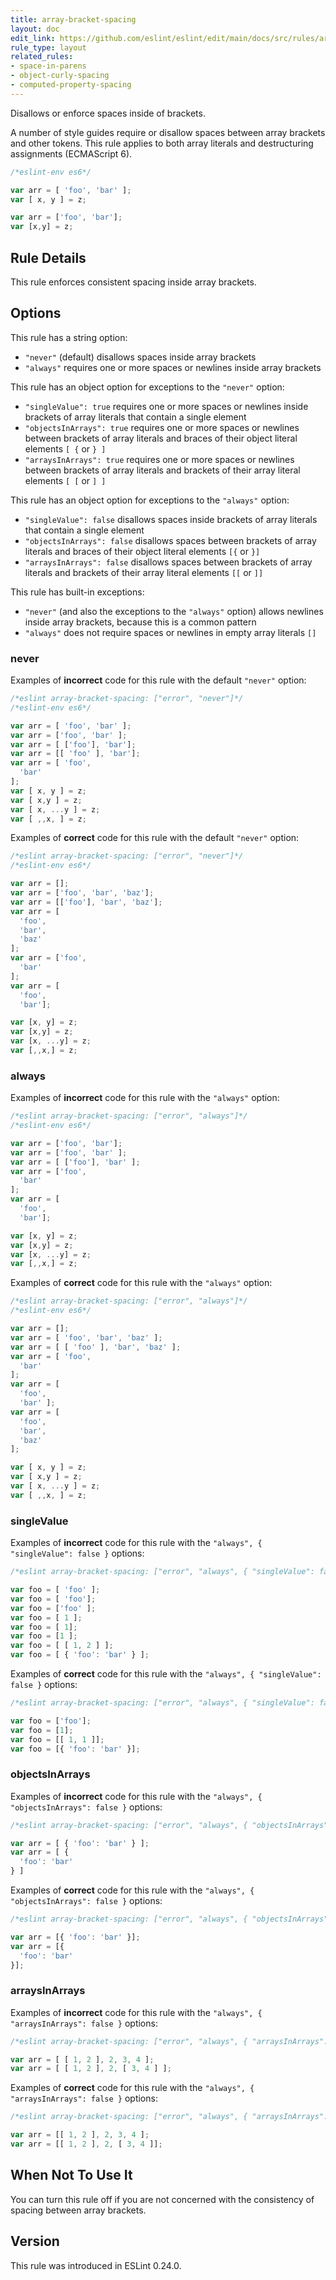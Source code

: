 ```yaml
---
title: array-bracket-spacing
layout: doc
edit_link: https://github.com/eslint/eslint/edit/main/docs/src/rules/array-bracket-spacing.md
rule_type: layout
related_rules:
- space-in-parens
- object-curly-spacing
- computed-property-spacing
---
```


<!--FIXABLE-->

Disallows or enforce spaces inside of brackets.

A number of style guides require or disallow spaces between array brackets and other tokens. This rule
applies to both array literals and destructuring assignments (ECMAScript 6).

```js
/*eslint-env es6*/

var arr = [ 'foo', 'bar' ];
var [ x, y ] = z;

var arr = ['foo', 'bar'];
var [x,y] = z;
```

## Rule Details

This rule enforces consistent spacing inside array brackets.

## Options

This rule has a string option:

* `"never"` (default) disallows spaces inside array brackets
* `"always"` requires one or more spaces or newlines inside array brackets

This rule has an object option for exceptions to the `"never"` option:

* `"singleValue": true` requires one or more spaces or newlines inside brackets of array literals that contain a single element
* `"objectsInArrays": true` requires one or more spaces or newlines between brackets of array literals and braces of their object literal elements `[ {` or `} ]`
* `"arraysInArrays": true` requires one or more spaces or newlines between brackets of array literals and brackets of their array literal elements `[ [` or `] ]`

This rule has an object option for exceptions to the `"always"` option:

* `"singleValue": false` disallows spaces inside brackets of array literals that contain a single element
* `"objectsInArrays": false` disallows spaces between brackets of array literals and braces of their object literal elements `[{` or `}]`
* `"arraysInArrays": false` disallows spaces between brackets of array literals and brackets of their array literal elements `[[` or `]]`

This rule has built-in exceptions:

* `"never"` (and also the exceptions to the `"always"` option) allows newlines inside array brackets, because this is a common pattern
* `"always"` does not require spaces or newlines in empty array literals `[]`

### never

Examples of **incorrect** code for this rule with the default `"never"` option:

```js
/*eslint array-bracket-spacing: ["error", "never"]*/
/*eslint-env es6*/

var arr = [ 'foo', 'bar' ];
var arr = ['foo', 'bar' ];
var arr = [ ['foo'], 'bar'];
var arr = [[ 'foo' ], 'bar'];
var arr = [ 'foo',
  'bar'
];
var [ x, y ] = z;
var [ x,y ] = z;
var [ x, ...y ] = z;
var [ ,,x, ] = z;
```

Examples of **correct** code for this rule with the default `"never"` option:

```js
/*eslint array-bracket-spacing: ["error", "never"]*/
/*eslint-env es6*/

var arr = [];
var arr = ['foo', 'bar', 'baz'];
var arr = [['foo'], 'bar', 'baz'];
var arr = [
  'foo',
  'bar',
  'baz'
];
var arr = ['foo',
  'bar'
];
var arr = [
  'foo',
  'bar'];

var [x, y] = z;
var [x,y] = z;
var [x, ...y] = z;
var [,,x,] = z;
```

### always

Examples of **incorrect** code for this rule with the `"always"` option:

```js
/*eslint array-bracket-spacing: ["error", "always"]*/
/*eslint-env es6*/

var arr = ['foo', 'bar'];
var arr = ['foo', 'bar' ];
var arr = [ ['foo'], 'bar' ];
var arr = ['foo',
  'bar'
];
var arr = [
  'foo',
  'bar'];

var [x, y] = z;
var [x,y] = z;
var [x, ...y] = z;
var [,,x,] = z;
```

Examples of **correct** code for this rule with the `"always"` option:

```js
/*eslint array-bracket-spacing: ["error", "always"]*/
/*eslint-env es6*/

var arr = [];
var arr = [ 'foo', 'bar', 'baz' ];
var arr = [ [ 'foo' ], 'bar', 'baz' ];
var arr = [ 'foo',
  'bar'
];
var arr = [
  'foo',
  'bar' ];
var arr = [
  'foo',
  'bar',
  'baz'
];

var [ x, y ] = z;
var [ x,y ] = z;
var [ x, ...y ] = z;
var [ ,,x, ] = z;
```

### singleValue

Examples of **incorrect** code for this rule with the `"always", { "singleValue": false }` options:

```js
/*eslint array-bracket-spacing: ["error", "always", { "singleValue": false }]*/

var foo = [ 'foo' ];
var foo = [ 'foo'];
var foo = ['foo' ];
var foo = [ 1 ];
var foo = [ 1];
var foo = [1 ];
var foo = [ [ 1, 2 ] ];
var foo = [ { 'foo': 'bar' } ];
```

Examples of **correct** code for this rule with the `"always", { "singleValue": false }` options:

```js
/*eslint array-bracket-spacing: ["error", "always", { "singleValue": false }]*/

var foo = ['foo'];
var foo = [1];
var foo = [[ 1, 1 ]];
var foo = [{ 'foo': 'bar' }];
```

### objectsInArrays

Examples of **incorrect** code for this rule with the `"always", { "objectsInArrays": false }` options:

```js
/*eslint array-bracket-spacing: ["error", "always", { "objectsInArrays": false }]*/

var arr = [ { 'foo': 'bar' } ];
var arr = [ {
  'foo': 'bar'
} ]
```

Examples of **correct** code for this rule with the `"always", { "objectsInArrays": false }` options:

```js
/*eslint array-bracket-spacing: ["error", "always", { "objectsInArrays": false }]*/

var arr = [{ 'foo': 'bar' }];
var arr = [{
  'foo': 'bar'
}];
```

### arraysInArrays

Examples of **incorrect** code for this rule with the `"always", { "arraysInArrays": false }` options:

```js
/*eslint array-bracket-spacing: ["error", "always", { "arraysInArrays": false }]*/

var arr = [ [ 1, 2 ], 2, 3, 4 ];
var arr = [ [ 1, 2 ], 2, [ 3, 4 ] ];
```

Examples of **correct** code for this rule with the `"always", { "arraysInArrays": false }` options:

```js
/*eslint array-bracket-spacing: ["error", "always", { "arraysInArrays": false }]*/

var arr = [[ 1, 2 ], 2, 3, 4 ];
var arr = [[ 1, 2 ], 2, [ 3, 4 ]];
```

## When Not To Use It

You can turn this rule off if you are not concerned with the consistency of spacing between array brackets.

## Version

This rule was introduced in ESLint 0.24.0.

